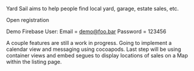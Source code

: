 Yard Sail aims to help people find local yard, garage, estate sales, etc. 

Open registration

Demo Firebase User:
Email = demo@foo.bar
Password = 123456

A couple features are still a work in progress. Going to implement a calendar view and messaging using cocoapods. Last step will be using 
container views and embed segues to display locations of sales on a Map within the listing page. 
